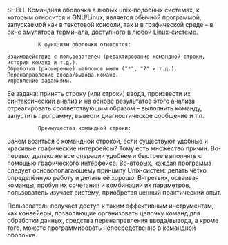 SHELL
Командная оболочка в любых unix-подобных системах, к которым относится и GNU/Linux, является обычной программой, запускаемой как в текстовой консоли, так и в графической среде – в окне эмулятора терминала, доступного в любой Linux-системе.

              К функциям оболочки относятся:

    Взаимодействие с пользователем (редактирование командной строки, история команд и т.д.).
    Обработка (расширение) шаблонов имен ("*", "?" и т.д.).
    Перенаправление ввода/вывода команд.
    Управление заданиями. 

Ее задачa: принять строку (или строки) ввода, произвести их синтаксический анализ и на основе результатов этого анализа отреагировать соответствующим образом – выполнить команду, запустить программу, вывести диагностическое сообщение и т.п. 
              
              Преимущества командной строки:

Зачем возиться с командной строкой, если существуют удобные и красивые графические интерфейсы? Тому есть множество причин. Во-первых, далеко не все операции удобнее и быстрее выполнять с помощью графического интерфейса. Во-вторых, каждая программа следует основополагающему принципу Unix-систем: делать чётко определённую работу и делать её хорошо. В-третьих, осваивая команды, пробуя их сочетания и комбинации их параметров, пользователь изучает систему, приобретая ценный практический опыт.

Пользователь получает доступ к таким эффективным инструментам, как конвейеры, позволяющие организовать цепочку команд для обработки данных, средства перенаправления ввода/вывода, а кроме того, можете программировать непосредственно в командной оболочке.
